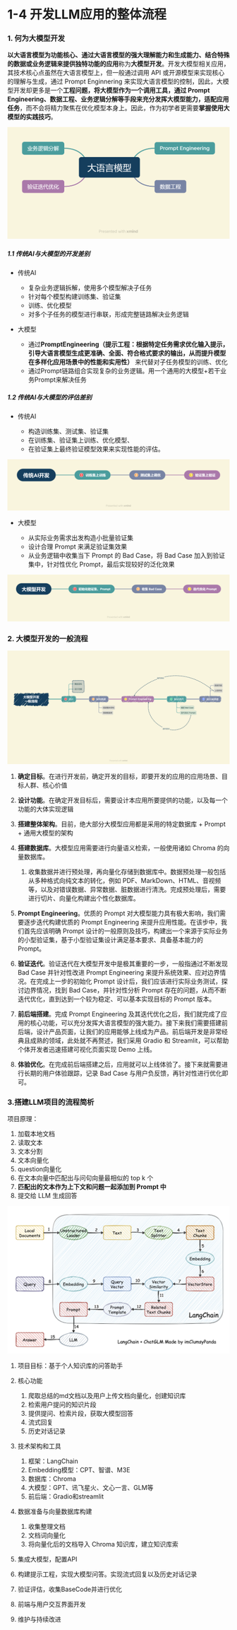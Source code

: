 # 1-4 开发LLM应用的整体流程

### 1. 何为大模型开发

**以大语言模型为功能核心、通过大语言模型的强大理解能力和生成能力、结合特殊的数据或业务逻辑来提供独特功能的应用**称为**大模型开发**。开发大模型相关应用，其技术核心点虽然在大语言模型上，但一般通过调用 API 或开源模型来实现核心的理解与生成，通过 Prompt Enginnering 来实现大语言模型的控制，因此，大模型开发却更多是一个**工程问题，将大模型作为一个调用工具，通过 Prompt Engineering、数据工程、业务逻辑分解等手段来充分发挥大模型能力，适配应用任务**，而不会将精力聚焦在优化模型本身上。因此，作为初学者更需要**掌握使用大模型的实践技巧**。

​![image](assets/image-20240823113509-g3xvqos.png)​

##### 1.1 传统AI与大模型的开发差别

* 传统AI

  * 复杂业务逻辑拆解，使用多个模型解决子任务
  * 针对每个模型构建训练集、验证集
  * 训练、优化模型
  * 对多个子任务的模型进行串联，形成完整链路解决业务逻辑
* 大模型

  * 通过**PromptEngineering（提示工程：根据特定任务需求优化输入提示，引导大语言模型生成更准确、全面、符合格式要求的输出，从而提升模型在多样化应用场景中的性能和实用性）** 来代替对子任务模型的训练、优化
  * 通过Prompt链路组合实现复杂的业务逻辑。用一个通用的大模型+若干业务Prompt来解决任务

##### 1.2 传统AI与大模型的评估差别

* 传统AI

  * 构造训练集、测试集、验证集
  * 在训练集、验证集上训练、优化模型、
  * 在验证集上最终验证模型效果来实现性能的评估。

​![image](assets/image-20240823114633-9f1l6os.png)​

* 大模型

  * 从实际业务需求出发构造小批量验证集
  * 设计合理 Prompt 来满足验证集效果
  * 从业务逻辑中收集当下 Prompt 的 Bad Case，将 Bad Case 加入到验证集中，针对性优化 Prompt，最后实现较好的泛化效果

​![image](assets/image-20240823114643-4z4hrjc.png)​

### 2. 大模型开发的一般流程

​![image](assets/image-20240823114805-hcflxey.png)​

1. **确定目标**。在进行开发前，确定开发的目标，即要开发的应用的应用场景、目标人群、核心价值
2. **设计功能**。在确定开发目标后，需要设计本应用所要提供的功能，以及每一个功能的大体实现逻辑
3. **搭建整体架构**。目前，绝大部分大模型应用都是采用的特定数据库 + Prompt + 通用大模型的架构
4. **搭建数据库**。大模型应用需要进行向量语义检索，一般使用诸如 Chroma 的向量数据库。

    1. 收集数据并进行预处理，再向量化存储到数据库中。数据预处理一般包括从多种格式向纯文本的转化，例如 PDF、MarkDown、HTML、音视频等，以及对错误数据、异常数据、脏数据进行清洗。完成预处理后，需要进行切片、向量化构建出个性化数据库。
5. **Prompt Engineering**。优质的 Prompt 对大模型能力具有极大影响，我们需要逐步迭代构建优质的 Prompt Engineering 来提升应用性能。在该步中，我们首先应该明确 Prompt 设计的一般原则及技巧，构建出一个来源于实际业务的小型验证集，基于小型验证集设计满足基本要求、具备基本能力的 Prompt。
6. **验证迭代**。验证迭代在大模型开发中是极其重要的一步，一般指通过不断发现 Bad Case 并针对性改进 Prompt Engineering 来提升系统效果、应对边界情况。在完成上一步的初始化 Prompt 设计后，我们应该进行实际业务测试，探讨边界情况，找到 Bad Case，并针对性分析 Prompt 存在的问题，从而不断迭代优化，直到达到一个较为稳定、可以基本实现目标的 Prompt 版本。
7. **前后端搭建**。完成 Prompt Engineering 及其迭代优化之后，我们就完成了应用的核心功能，可以充分发挥大语言模型的强大能力。接下来我们需要搭建前后端，设计产品页面，让我们的应用能够上线成为产品。前后端开发是非常经典且成熟的领域，此处就不再赘述，我们采用 Gradio 和 Streamlit，可以帮助个体开发者迅速搭建可视化页面实现 Demo 上线。
8. **体验优化**。在完成前后端搭建之后，应用就可以上线体验了。接下来就需要进行长期的用户体验跟踪，记录 Bad Case 与用户负反馈，再针对性进行优化即可。

### 3.搭建LLM项目的流程简析

项目原理：

1. 加载本地文档
2. 读取文本
3. 文本分割
4. 文本向量化
5. question向量化
6. 在文本向量中匹配出与问句向量最相似的 top k 个
7. **匹配出的文本作为上下文和问题一起添加到 Prompt 中**
8. 提交给 LLM 生成回答

​![image](assets/image-20240823111619-aq9ql9z.png)​

1. 项目目标：基于个人知识库的问答助手
2. 核心功能

    1. 爬取总结的md文档以及用户上传文档向量化，创建知识库
    2. 检索用户提问的知识片段
    3. 提供提问、检索片段，获取大模型回答
    4. 流式回复
    5. 历史对话记录
3. 技术架构和工具

    1. 框架：LangChain
    2. Embedding模型：CPT、智谱、M3E
    3. 数据库：Chroma
    4. 大模型：GPT、讯飞星火、文心一言、GLM等
    5. 前后端：Gradio和streamlit
4. 数据准备与向量数据库构建

    1. 收集整理文档
    2. 文档词向量化
    3. 将向量化后的文档导入 Chroma 知识库，建立知识库索
5. 集成大模型，配置API
6. 构建提示工程，实现大模型问答。实现流式回复以及历史对话记录
7. 验证评估，收集BaseCode并进行优化
8. 前端与用户交互界面开发
9. 维护与持续改进

‍
